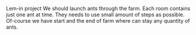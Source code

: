 Lem-in project
We should launch ants through the farm. Each room contains just one ant at time. They needs to use small amount of steps as possible. Of-course we have start and the end of farm where can stay any quantity of ants.
